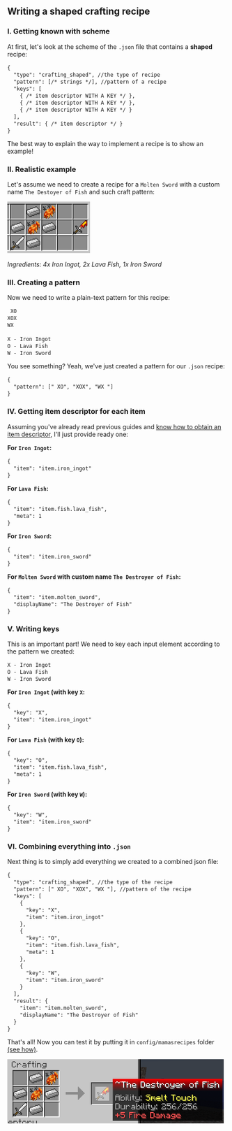 ## Writing a shaped crafting recipe

### I. Getting known with scheme

At first, let's look at the scheme of the `.json` file that contains a **shaped** recipe:
```json5
{
  "type": "crafting_shaped", //the type of recipe
  "pattern": [/* strings */], //pattern of a recipe
  "keys": [
    { /* item descriptor WITH A KEY */ },
    { /* item descriptor WITH A KEY */ },
    { /* item descriptor WITH A KEY */ }
  ],
  "result": { /* item descriptor */ }
}
```

The best way to explain the way to implement a recipe is to show an example!

### II. Realistic example

Let's assume we need to create a recipe for a `Molten Sword` with a custom name `The Destoyer of Fish` and such craft pattern:

![](https://github.com/tracystacktrace/mamasrecipes-reindev/raw/main/docs/images/shaped_crafting_1.png)

_Ingredients: 4x Iron Ingot, 2x Lava Fish, 1x Iron Sword_

### III. Creating a pattern

Now we need to write a plain-text pattern for this recipe:
```text
 XO
XOX
WX

X - Iron Ingot
O - Lava Fish
W - Iron Sword
```

You see something? Yeah, we've just created a pattern for our `.json` recipe:
```json5
{
  "pattern": [" XO", "XOX", "WX "]
}
```

### IV. Getting item descriptor for each item

Assuming you've already read previous guides and [know how to obtain an item descriptor](https://github.com/tracystacktrace/mamasrecipes-reindev/blob/main/docs/FIND_ID_REINDEV.md), I'll just provide ready one:

**For `Iron Ingot`:**
```json5
{
  "item": "item.iron_ingot"
}
```

**For `Lava Fish`:**
```json5
{
  "item": "item.fish.lava_fish",
  "meta": 1
}
```

**For `Iron Sword`:**
```json5
{
  "item": "item.iron_sword"
}
```

**For `Molten Sword` with custom name `The Destroyer of Fish`:**
```json5
{
  "item": "item.molten_sword",
  "displayName": "The Destroyer of Fish"
}
```

### V. Writing keys

This is an important part! We need to key each input element according to the pattern we created:
```text
X - Iron Ingot
O - Lava Fish
W - Iron Sword
```

**For `Iron Ingot` (with key `X`:**
```json5
{
  "key": "X",
  "item": "item.iron_ingot"
}
```

**For `Lava Fish` (with key `O`):**
```json5
{
  "key": "O",
  "item": "item.fish.lava_fish",
  "meta": 1
}
```

**For `Iron Sword` (with key `W`):**
```json5
{
  "key": "W",
  "item": "item.iron_sword"
}
```

### VI. Combining everything into `.json`

Next thing is to simply add everything we created to a combined json file:

```json5
{
  "type": "crafting_shaped", //the type of the recipe
  "pattern": [" XO", "XOX", "WX "], //pattern of the recipe
  "keys": [
    {
      "key": "X",
      "item": "item.iron_ingot"
    },
    {
      "key": "O",
      "item": "item.fish.lava_fish",
      "meta": 1
    },
    {
      "key": "W",
      "item": "item.iron_sword"
    }
  ],
  "result": {
    "item": "item.molten_sword",
    "displayName": "The Destroyer of Fish"
  }
}
```

That's all! Now you can test it by putting it in `config/mamasrecipes` folder [(see how)](https://github.com/tracystacktrace/mamasrecipes-reindev/blob/main/docs/WRITING_SHAPED_RECIPE.md).

![Preview image](https://github.com/tracystacktrace/mamasrecipes-reindev/raw/main/docs/images/shaped_crafting_2.png)